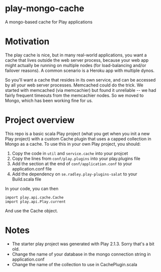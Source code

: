 play-mongo-cache
================

A mongo-based cache for Play applications


# Motivation

The play cache is nice, but in many real-world applications, you want a cache that lives outside the web server process, because your web app might actually be running on multiple nodes (for load-balancing and/or failover reasons). A common scenario is a Heroku app with multiple dynos.

So you'll want a cache that resides in its own service, and can be accessed by all your web server processes. Memcached could do the trick. We started with memcached (via memcachier) but found it unreliable -- we had fairly frequent timeouts from the memcachier nodes. So we moved to Mongo, which has been working fine for us.

# Project overview
This repo is a basic scala Play project (what you get when you init a new Play project) with a custom Cache plugin that uses a capped collection in Mongo as a cache. To use this in your own Play project, you should:

1. Copy the code in ```util``` and ```service.cache``` into your projcet
2. Copy the lines from ```conf/play.plugins``` into your play.plugins file
3. Add the section at the end of ```conf/application.conf``` to your application.conf file
4. Add the dependency on ```se.radley.play-plugins-salat``` to your Build.scala file

In your code, you can then

```
import play.api.cache.Cache
import play.api.Play.current
```

And use the Cache object.

# Notes

- The starter play project was generated with Play 2.1.3. Sorry that's a bit old.
- Change the name of your database in the mongo connection string in application.conf
- Change the name of the collection to use in CachePlugin.scala
